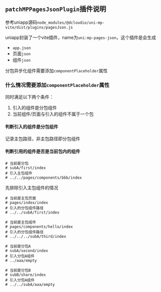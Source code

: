 ## `patchMPPagesJsonPlugin`插件说明
参考uniapp源码`node_modules/@dcloudio/uni-mp-vite/dist/plugins/pagesJson.js`

uniapp封装了一个vite插件，name为`uni:mp-pages-json`，这个插件是会生成
- `app.json`
- 页面`json`
- 组件`json`

分包异步化组件需要添加`componentPlaceholder`属性

### 什么情况需要添加`componentPlaceholder`属性
同时满足以下两个条件：

1. 引入的组件是分包组件
2. 当前组件/页面与引入的组件不属于一个包

#### 判断引入的组件是分包组件
记录主包路径，非主包路径即分包组件

#### 判断引用的组件是否是当前包内的组件
```shell
# 当前是分包
# subA/first/index
# 引入主包组件
# ../../pages/components/bbb/index
```
先排除引入主包组件的情况

```shell
# 当前是主包页面
# pages/index/index
# 引入的分包组件路径
# ../../subA/first/index
```
```shell
# 当前是主包组件
# pages/components/hello/index
# 引入的分包组件路径
# ../../../subA/third/index
```

```shell
# 当前是分包A
# subA/second/index
# 引入分包A组件
# ../aaa/empty
```
```shell
# 当前是分包B
# subB/share/index
# 引入分包A组件
# ../../subA/aaa/empty
```
